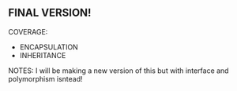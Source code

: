 ## FINAL VERSION!
COVERAGE:
- ENCAPSULATION
- INHERITANCE

NOTES:
I will be making a new version of this but with interface and polymorphism isntead!
